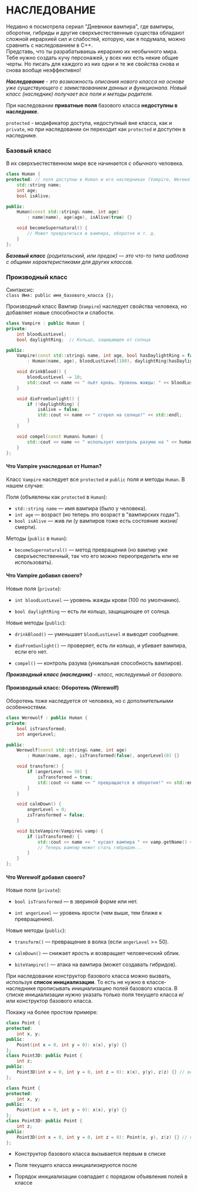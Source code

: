 # НАСЛЕДОВАНИЕ
Недавно я посмотрела сериал "Дневники вампира", где вампиры, оборотни, гибриды и другие сверхъестественные существа обладают сложной иерархией сил и слабостей, которую, как я подумала, можно сравнить с наследованием в C++.  
Представь, что ты разрабатываешь иерархию их необычного мира. Тебе нужно создать кучу персонажей, у всех них есть некие общие черты. Но писать для каждого из них одни и те же свойства снова и снова вообще неэффективно!

_**Наследование** - это возможность описания нового класса на основе уже существующего с заимствованием данных и функционала. Новый класс (наследник) получает все поля и методы родителя._ 

При наследовании **приватные поля** базового класса **недоступны в наследнике**.  

`protected` - модификатор доступа, недоступный вне класса, как и `private`, но при наследовании он переходит как `protected` и доступен в наследнике.

### Базовый класс
В их сверхъестественном мире все начинается с обычного человека.
```cpp
class Human {
protected: // поля доступны в Human и его наследниках (Vampire, Werewolf...)
    std::string name;
    int age;
    bool isAlive;

public:
    Human(const std::string& name, int age) 
        : name(name), age(age), isAlive(true) {}

    void becomeSupernatural() {
        // Может превратиться в вампира, оборотня и т. д.
    }
};
```

_**Базовый класс** (родительский, или предок) — это что-то типа шаблона с общими характеристиками для других классов._

### Производный класс

Синтаксис:  
`class Имя: public имя_базового_класса {};`  

Производный класс Вампир (`Vampire`) наследует свойства человека, но добавляет новые способности и слабости.
```cpp
class Vampire : public Human {
private:
    int bloodLustLevel;
    bool daylightRing;  // Кольцо, защищающее от солнца

public:
    Vampire(const std::string& name, int age, bool hasDaylightRing = false)
        : Human(name, age), bloodLustLevel(100), daylightRing(hasDaylightRing) {}

    void drinkBlood() {
        bloodLustLevel -= 10;
        std::cout << name << " пьёт кровь. Уровень жажды: " << bloodLustLevel << std::endl;
    }

    void dieFromSunlight() {
        if (!daylightRing) {
            isAlive = false;
            std::cout << name << " сгорел на солнце!" << std::endl;
        }
    }

    void compel(const Human& human) {
        std::cout << name << " использует контроль разума на " << human.getName() << std::endl;
    }
};
```
#### Что Vampire унаследовал от Human?
Класс `Vampire` наследует все `protected` и `public` поля и методы `Human`. В нашем случае:

Поля (объявлены как `protected` в `Human`):

- `std::string name` — имя вампира (было у человека).
- `int age` — возраст (но теперь это возраст в "вампирских годах").
- `bool isAlive` — жив ли (у вампиров тоже есть состояние жизни/смерти).

Методы (`public` в `Human`):

- `becomeSupernatural()` — метод превращения (но вампир уже сверхъестественный, так что его можно  переопределить или не использовать).

#### Что Vampire добавил своего?
Новые поля (`private`):

- `int bloodLustLevel` — уровень жажды крови (100 по умолчанию).

- `bool daylightRing` — есть ли кольцо, защищающее от солнца.

Новые методы (`public`):

- `drinkBlood()` — уменьшает `bloodLustLevel` и выводит сообщение.

- `dieFromSunlight()` — проверяет, есть ли кольцо, и убивает вампира, если его нет.

- `compel()` — контроль разума (уникальная способность вампиров).


_**Производный класс (наследник)** - класс, наследуемый от базового._

#### Производный класс: Оборотень (Werewolf)
Оборотень тоже наследуется от человека, но с дополнительными особенностями.
```cpp
class Werewolf : public Human {
private:
    bool isTransformed;
    int angerLevel;

public:
    Werewolf(const std::string& name, int age)
        : Human(name, age), isTransformed(false), angerLevel(0) {}

    void transform() {
        if (angerLevel >= 50) {
            isTransformed = true;
            std::cout << name << " превращается в оборотня!" << std::endl;
        }
    }

    void calmDown() {
        angerLevel = 0;
        isTransformed = false;
    }

    void biteVampire(Vampire& vamp) {
        if (isTransformed) {
            std::cout << name << " кусает вампира " << vamp.getName() << "!" << std::endl;
            // Теперь вампир может стать гибридом...
        }
    }
};
```
#### Что Werewolf добавил своего?
Новые поля (`private`):

- `bool isTransformed` — в звериной форме или нет.

- `int angerLevel` — уровень ярости (чем выше, тем ближе к превращению).

Новые методы (`public`):

- `transform()` — превращение в волка (если `angerLevel` >= 50).

- `calmDown()` — снижает ярость и возвращает человеческий облик.

- `biteVampire()` — атака на вампира (может создавать гибридов).


При наследовании конструктор базового класса можно вызвать, используя **список инициализации**.
То есть не нужно в классе-наследнике прописывать инициализацию полей базового класса. В списке инициализации нужно указать только поля текущего класса и/или конструктор базового класса.

Покажу на более простом примере:

```cpp
class Point {
protected:
    int x, y;
public:
    Point(int x = 0, int y = 0): x(x), y(y) {}
};
class Point3D: public Point {
    int z;
public:
    Point3D(int x = 0, int y = 0, int z = 0): x(x), y(y), z(z) {} // вот так больше не надо
};
```

```cpp
class Point {
protected:
    int x, y;
public:
    Point(int x = 0, int y = 0): x(x), y(y) {}
};
class Point3D: public Point {
    int z;
public:
    Point3D(int x = 0, int y = 0, int z = 0): Point(x, y), z(z) {} // надо вот так
};
```
- Конструктор базового класса вызывается первым в списке

- Поля текущего класса инициализируются после

- Порядок инициализации совпадает с порядком объявления полей в классе
